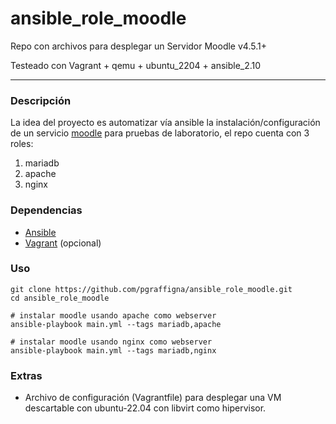 # ansible_role_moodle

Repo con archivos para desplegar un Servidor Moodle v4.5.1+

Testeado con Vagrant + qemu + ubuntu_2204 + ansible_2.10

---

### Descripción

La idea del proyecto es automatizar vía ansible la instalación/configuración de un servicio [moodle](https://docs.moodle.org/404/en/Installing_Moodle) para pruebas de laboratorio, el repo cuenta con 3 roles:

1. mariadb
2. apache
3. nginx

### Dependencias

* [Ansible](https://docs.ansible.com/ansible/latest/installation_guide/installation_distros.html)
* [Vagrant](https://developer.hashicorp.com/vagrant/install) (opcional)

### Uso
```shell
git clone https://github.com/pgraffigna/ansible_role_moodle.git
cd ansible_role_moodle

# instalar moodle usando apache como webserver
ansible-playbook main.yml --tags mariadb,apache

# instalar moodle usando nginx como webserver
ansible-playbook main.yml --tags mariadb,nginx
```

### Extras
* Archivo de configuración (Vagrantfile) para desplegar una VM descartable con ubuntu-22.04 con libvirt como hipervisor.
  